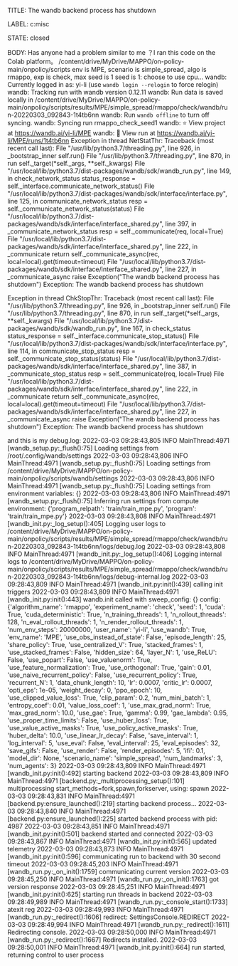 TITLE:
The wandb backend process has shutdown

LABEL:
c:misc

STATE:
closed

BODY:
Has anyone had a problem similar to me ？I ran this code on the Colab platform。
/content/drive/MyDrive/MAPPO/on-policy-main/onpolicy/scripts
env is MPE, scenario is simple_spread, algo is rmappo, exp is check, max seed is 1
seed is 1:
choose to use cpu...
wandb: Currently logged in as: yi-li (use `wandb login --relogin` to force relogin)
wandb: Tracking run with wandb version 0.12.11
wandb: Run data is saved locally in /content/drive/MyDrive/MAPPO/on-policy-main/onpolicy/scripts/results/MPE/simple_spread/rmappo/check/wandb/run-20220303_092843-1t4tb6nn
wandb: Run `wandb offline` to turn off syncing.
wandb: Syncing run rmappo_check_seed1
wandb: ⭐️ View project at https://wandb.ai/yi-li/MPE
wandb: 🚀 View run at https://wandb.ai/yi-li/MPE/runs/1t4tb6nn
Exception in thread NetStatThr:
Traceback (most recent call last):
  File "/usr/lib/python3.7/threading.py", line 926, in _bootstrap_inner
    self.run()
  File "/usr/lib/python3.7/threading.py", line 870, in run
    self._target(*self._args, **self._kwargs)
  File "/usr/local/lib/python3.7/dist-packages/wandb/sdk/wandb_run.py", line 149, in check_network_status
    status_response = self._interface.communicate_network_status()
  File "/usr/local/lib/python3.7/dist-packages/wandb/sdk/interface/interface.py", line 125, in communicate_network_status
    resp = self._communicate_network_status(status)
  File "/usr/local/lib/python3.7/dist-packages/wandb/sdk/interface/interface_shared.py", line 397, in _communicate_network_status
    resp = self._communicate(req, local=True)
  File "/usr/local/lib/python3.7/dist-packages/wandb/sdk/interface/interface_shared.py", line 222, in _communicate
    return self._communicate_async(rec, local=local).get(timeout=timeout)
  File "/usr/local/lib/python3.7/dist-packages/wandb/sdk/interface/interface_shared.py", line 227, in _communicate_async
    raise Exception("The wandb backend process has shutdown")
Exception: The wandb backend process has shutdown

Exception in thread ChkStopThr:
Traceback (most recent call last):
  File "/usr/lib/python3.7/threading.py", line 926, in _bootstrap_inner
    self.run()
  File "/usr/lib/python3.7/threading.py", line 870, in run
    self._target(*self._args, **self._kwargs)
  File "/usr/local/lib/python3.7/dist-packages/wandb/sdk/wandb_run.py", line 167, in check_status
    status_response = self._interface.communicate_stop_status()
  File "/usr/local/lib/python3.7/dist-packages/wandb/sdk/interface/interface.py", line 114, in communicate_stop_status
    resp = self._communicate_stop_status(status)
  File "/usr/local/lib/python3.7/dist-packages/wandb/sdk/interface/interface_shared.py", line 387, in _communicate_stop_status
    resp = self._communicate(req, local=True)
  File "/usr/local/lib/python3.7/dist-packages/wandb/sdk/interface/interface_shared.py", line 222, in _communicate
    return self._communicate_async(rec, local=local).get(timeout=timeout)
  File "/usr/local/lib/python3.7/dist-packages/wandb/sdk/interface/interface_shared.py", line 227, in _communicate_async
    raise Exception("The wandb backend process has shutdown")
Exception: The wandb backend process has shutdown


and this is my debug.log:
2022-03-03 09:28:43,805 INFO    MainThread:4971 [wandb_setup.py:_flush():75] Loading settings from /root/.config/wandb/settings
2022-03-03 09:28:43,806 INFO    MainThread:4971 [wandb_setup.py:_flush():75] Loading settings from /content/drive/MyDrive/MAPPO/on-policy-main/onpolicy/scripts/wandb/settings
2022-03-03 09:28:43,806 INFO    MainThread:4971 [wandb_setup.py:_flush():75] Loading settings from environment variables: {}
2022-03-03 09:28:43,806 INFO    MainThread:4971 [wandb_setup.py:_flush():75] Inferring run settings from compute environment: {'program_relpath': 'train/train_mpe.py', 'program': 'train/train_mpe.py'}
2022-03-03 09:28:43,808 INFO    MainThread:4971 [wandb_init.py:_log_setup():405] Logging user logs to /content/drive/MyDrive/MAPPO/on-policy-main/onpolicy/scripts/results/MPE/simple_spread/rmappo/check/wandb/run-20220303_092843-1t4tb6nn/logs/debug.log
2022-03-03 09:28:43,808 INFO    MainThread:4971 [wandb_init.py:_log_setup():406] Logging internal logs to /content/drive/MyDrive/MAPPO/on-policy-main/onpolicy/scripts/results/MPE/simple_spread/rmappo/check/wandb/run-20220303_092843-1t4tb6nn/logs/debug-internal.log
2022-03-03 09:28:43,809 INFO    MainThread:4971 [wandb_init.py:init():439] calling init triggers
2022-03-03 09:28:43,809 INFO    MainThread:4971 [wandb_init.py:init():443] wandb.init called with sweep_config: {}
config: {'algorithm_name': 'rmappo', 'experiment_name': 'check', 'seed': 1, 'cuda': True, 'cuda_deterministic': True, 'n_training_threads': 1, 'n_rollout_threads': 128, 'n_eval_rollout_threads': 1, 'n_render_rollout_threads': 1, 'num_env_steps': 20000000, 'user_name': 'yi-li', 'use_wandb': True, 'env_name': 'MPE', 'use_obs_instead_of_state': False, 'episode_length': 25, 'share_policy': True, 'use_centralized_V': True, 'stacked_frames': 1, 'use_stacked_frames': False, 'hidden_size': 64, 'layer_N': 1, 'use_ReLU': False, 'use_popart': False, 'use_valuenorm': True, 'use_feature_normalization': True, 'use_orthogonal': True, 'gain': 0.01, 'use_naive_recurrent_policy': False, 'use_recurrent_policy': True, 'recurrent_N': 1, 'data_chunk_length': 10, 'lr': 0.0007, 'critic_lr': 0.0007, 'opti_eps': 1e-05, 'weight_decay': 0, 'ppo_epoch': 10, 'use_clipped_value_loss': True, 'clip_param': 0.2, 'num_mini_batch': 1, 'entropy_coef': 0.01, 'value_loss_coef': 1, 'use_max_grad_norm': True, 'max_grad_norm': 10.0, 'use_gae': True, 'gamma': 0.99, 'gae_lambda': 0.95, 'use_proper_time_limits': False, 'use_huber_loss': True, 'use_value_active_masks': True, 'use_policy_active_masks': True, 'huber_delta': 10.0, 'use_linear_lr_decay': False, 'save_interval': 1, 'log_interval': 5, 'use_eval': False, 'eval_interval': 25, 'eval_episodes': 32, 'save_gifs': False, 'use_render': False, 'render_episodes': 5, 'ifi': 0.1, 'model_dir': None, 'scenario_name': 'simple_spread', 'num_landmarks': 3, 'num_agents': 3}
2022-03-03 09:28:43,809 INFO    MainThread:4971 [wandb_init.py:init():492] starting backend
2022-03-03 09:28:43,809 INFO    MainThread:4971 [backend.py:_multiprocessing_setup():101] multiprocessing start_methods=fork,spawn,forkserver, using: spawn
2022-03-03 09:28:43,831 INFO    MainThread:4971 [backend.py:ensure_launched():219] starting backend process...
2022-03-03 09:28:43,840 INFO    MainThread:4971 [backend.py:ensure_launched():225] started backend process with pid: 4987
2022-03-03 09:28:43,851 INFO    MainThread:4971 [wandb_init.py:init():501] backend started and connected
2022-03-03 09:28:43,867 INFO    MainThread:4971 [wandb_init.py:init():565] updated telemetry
2022-03-03 09:28:43,873 INFO    MainThread:4971 [wandb_init.py:init():596] communicating run to backend with 30 second timeout
2022-03-03 09:28:45,203 INFO    MainThread:4971 [wandb_run.py:_on_init():1759] communicating current version
2022-03-03 09:28:45,250 INFO    MainThread:4971 [wandb_run.py:_on_init():1763] got version response 
2022-03-03 09:28:45,251 INFO    MainThread:4971 [wandb_init.py:init():625] starting run threads in backend
2022-03-03 09:28:49,989 INFO    MainThread:4971 [wandb_run.py:_console_start():1733] atexit reg
2022-03-03 09:28:49,993 INFO    MainThread:4971 [wandb_run.py:_redirect():1606] redirect: SettingsConsole.REDIRECT
2022-03-03 09:28:49,994 INFO    MainThread:4971 [wandb_run.py:_redirect():1611] Redirecting console.
2022-03-03 09:28:50,000 INFO    MainThread:4971 [wandb_run.py:_redirect():1667] Redirects installed.
2022-03-03 09:28:50,001 INFO    MainThread:4971 [wandb_init.py:init():664] run started, returning control to user process


